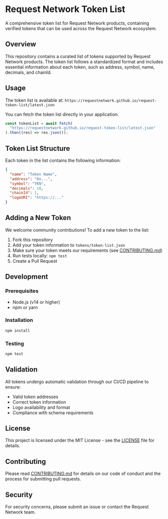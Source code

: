 # Request Network Token List

A comprehensive token list for Request Network products, containing verified tokens that can be used across the Request Network ecosystem.

## Overview

This repository contains a curated list of tokens supported by Request Network products. The token list follows a standardized format and includes essential information about each token, such as address, symbol, name, decimals, and chainId.

## Usage

The token list is available at:
`https://requestnetwork.github.io/request-token-list/latest.json`

You can fetch the token list directly in your application:

```typescript
const tokenList = await fetch(
  "https://requestnetwork.github.io/request-token-list/latest.json"
).then((res) => res.json());
```

## Token List Structure

Each token in the list contains the following information:

```json
{
  "name": "Token Name",
  "address": "0x...",
  "symbol": "TKN",
  "decimals": 18,
  "chainId": 1,
  "logoURI": "https://..."
}
```

## Adding a New Token

We welcome community contributions! To add a new token to the list:

1. Fork this repository
2. Add your token information to `tokens/token-list.json`
3. Make sure your token meets our requirements (see [CONTRIBUTING.md](./CONTRIBUTING.md))
4. Run tests locally: `npm test`
5. Create a Pull Request

## Development

### Prerequisites

- Node.js (v14 or higher)
- npm or yarn

### Installation

```bash
npm install
```

### Testing

```bash
npm test
```

## Validation

All tokens undergo automatic validation through our CI/CD pipeline to ensure:

- Valid token addresses
- Correct token information
- Logo availability and format
- Compliance with schema requirements

## License

This project is licensed under the MIT License - see the [LICENSE](./LICENSE) file for details.

## Contributing

Please read [CONTRIBUTING.md](./CONTRIBUTING.md) for details on our code of conduct and the process for submitting pull requests.

## Security

For security concerns, please submit an issue or contact the Request Network team.
